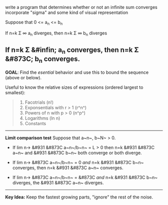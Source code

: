 write a program that determines whether or not an infinite sum converges
incorporate "sigma" and some kind of visual representation

Suppose that 0 <= a<sub>n</sub> <= b<sub>n</sub>

If n=k &Sigma; &#8734; a<sub>n</sub> diverges, then n=k &#931; &#8734; b<sub>n</sub> diverges

If n=k &#931; &#infin; a<sub>n</sub> converges, then n=k &#931; &#873C; b<sub>n</sub> converges.
----------------------------------
**GOAL**: Find the *esential* behavior and use this to bound the sequence (above or below).

Useful to know the relative sizes of expressions (ordered largest to smallest):

>	1. Facotrials (n!)
>	2. Exponsentials with r > 1 (r^n^)
>	3. Powers of n with p > 0 (n^p^)
>	4. Logarithms (ln n)
>	5. Constants
----------------------------------
**Limit comparison test**
 Suppose that a~n~, b~N~ > 0.

* If lim n-> &#931 &#873C a~n~/b~n~ = L > 0 then n=k &#931 &#873C a~n~ and &#931 &#873C b~n~
	both converge or both diverge.
  
* If lim n-> &#873C a~n~/b~n~ = 0 *and*  n=k &#931 &#873C b~n~ converges, then 
	n=k &#931 &#873C a~n~ converges.

* If lim n-> &#873C a~n~/b~n~ = &#873C *and* n=k &#931 &#873C b~n~ diverges,
	the &#931 &#873C a~n~ diverges.

----------------------------------
**Key Idea:** Keep the fastest growing parts, "ignore" the rest of the noise.
